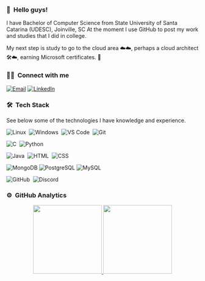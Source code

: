 ###  :wave: &nbsp;Hello guys!

I have Bachelor of Computer Science from State University of Santa Catarina (UDESC), Joinville, SC
At the moment I use GitHub to post my work and studies that I did in college.

My next step is study to go to the cloud area ☁️☁️, perhaps a cloud architect 🛠️☁️, earning Microsoft certificates. 📝


### 🤝🏻 &nbsp;Connect with me

<a href="mailto:matheusrambo97@gmail.com"><img alt="Email" src="https://img.shields.io/badge/Email-050d24?style=flat&logo=gmail"></a>
<a href="https://www.linkedin.com/in/matheusrambodaroza"><img alt="LinkedIn" src="https://img.shields.io/badge/LinkedIn-050d24?style=flat&logo=linkedin"></a>


### 🛠 &nbsp;Tech Stack

See below some of the technologies I have knowledge and experience.

![Linux](https://img.shields.io/badge/-Linux-050d24?style=flat&logo=Linux)&nbsp;
![Windows](https://img.shields.io/badge/-Windows-050d24?style=flat&logo=Windows)&nbsp;
![VS Code](https://img.shields.io/badge/-VS%20Code-050d24?style=flat&logo=visual-studio-code&logoColor=007ACC)&nbsp;
![Git](https://img.shields.io/badge/-Git-050d24?style=flat&logo=git)&nbsp;


![C](https://img.shields.io/badge/-050D24?style=flat&logo=C&logoColor=00599C)&nbsp;
![Python](https://img.shields.io/badge/-Python-050d24?style=flat&logo=python)&nbsp;

![Java](https://img.shields.io/badge/-Java-050d24?style=flat&logo=Java&logoColor=FFA518)&nbsp;
![HTML](https://img.shields.io/badge/-HTML-050d24?style=flat&logo=HTML5)&nbsp;
![CSS](https://img.shields.io/badge/-CSS-050d24?style=flat&logo=CSS3&logoColor=1572B6)&nbsp;

![MongoDB](https://img.shields.io/badge/-MongoDB-050d24?style=flat&logo=mongodb)
![PostgreSQL](https://img.shields.io/badge/-PostgreSQL-050d24?style=flat&logo=postgresql)
![MySQL](https://img.shields.io/badge/-MySQL-050d24?style=flat&logo=mysql)

![GitHub](https://img.shields.io/badge/-GitHub-050d24?style=flat&logo=github)&nbsp;
![Discord](https://img.shields.io/badge/-Discord-050d24?style=flat&logo=discord)&nbsp;

### ⚙️ &nbsp;GitHub Analytics

<p align="center">
  <a href="https://github.com/matheusrambo">
    <img height="180em" src="https://github-readme-stats-eight-theta.vercel.app/api?username=matheusrambo&show_icons=true&theme=algolia&include_all_commits=true&count_private=true" />
    <img height="180em" src="https://github-readme-stats-eight-theta.vercel.app/api/top-langs/?username=matheusrambo&layout=compact&exclude_lang=&theme=algolia" />
  </a>
</p>
